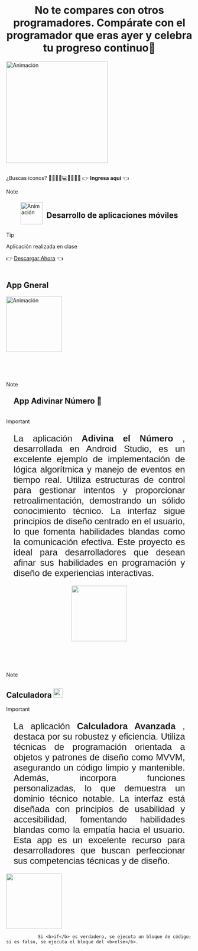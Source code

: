 <h1 style="text-align: center;"> No te compares con otros programadores. Compárate con el programador que eras ayer y celebra tu progreso continuo🥇</h1>	


 <img src="https://github.com/user-attachments/assets/9013b96f-e8a1-4aec-9d00-dc4cab1c460b" alt="Animación" height="275" />
 <br><br>

<p style="font-size:1.5 rem;">¿Buscas iconos? 💙📁🔧🔑💻🎁💾🎉💀   👉 <b><a href="https://gist.github.com/rxaviers/7360908" style="text-decoration: none;">
 Ingresa aqui</a></b> 👈</p>

>[!NOTE]
> <div style="display: flex; align-items: center; justify-content: center;"> <img src="https://github.com/user-attachments/assets/b37e5a1a-cbe4-4991-bf5d-ace902a5da9d" alt="Animación" width="60" /> <h2 style="margin-left: 10px;"> Desarrollo de aplicaciones móviles</h2></div>

>[!TIP]
><p>Aplicación realizada en clase </p>
>👉 <a href="">  Descargar Ahora</a> 👈 
<br>
<h2>App Gneral</h2>
 <img src="https://github.com/user-attachments/assets/58c7e182-10a0-4845-afda-970b46fc72ad" alt="Animación" width="150" />

<br><br><br>

>[!NOTE]
><h2 style= "padding: 10px; margin: 10px;">App Adivinar Número 📱</h2>

<img src="" alt="">


>[!IMPORTANT]
> <p style="text-align: justify; margin: 10px; padding: 10px; font-size: 1.5rem; font-family: 'Gill Sans', 'Gill Sans MT', Calibri, 'Trebuchet MS', sans-serif;">La aplicación <strong>Adivina el Número</strong> , desarrollada en Android Studio, es un excelente ejemplo de implementación de lógica algorítmica y manejo de eventos en tiempo real. Utiliza estructuras de control para gestionar intentos y proporcionar retroalimentación, demostrando un sólido conocimiento técnico. La interfaz sigue principios de diseño centrado en el usuario, lo que fomenta habilidades blandas como la comunicación efectiva. Este proyecto es ideal para desarrolladores que desean afinar sus habilidades en programación y diseño de experiencias interactivas.</p>
 <div style="display: flex; justify-content: center; gap: 1rem; width: 90%; margin: 0 auto;">
    <img src="https://github.com/DarwinChamba/AplicacionesEnClase/blob/master/app/src/main/res/drawable/WhatsApp%20Image%202024-12-05%20at%202.16.31%20PM.jpeg?raw=true" width="150" >
 
</div>
<br><br><br><br>

>[!NOTE]
><h2 >Calculadora  <img src="https://github.com/DarwinChamba/AplicacionesEnClase/blob/master/imagenes/img_calculadora.png?raw=true" width=25> </h2>

>[!IMPORTANT]
> <p style="text-align: justify; margin: 10px; padding: 10px; font-size: 1.5rem; font-family: 'Gill Sans', 'Gill Sans MT', Calibri, 'Trebuchet MS', sans-serif;">La aplicación <strong>Calculadora Avanzada</strong> , destaca por su robustez y eficiencia. Utiliza técnicas de programación orientada a objetos y patrones de diseño como MVVM, asegurando un código limpio y mantenible. Además, incorpora  funciones personalizadas, lo que demuestra un dominio técnico notable. La interfaz está diseñada con principios de usabilidad y accesibilidad, fomentando habilidades blandas como la empatía hacia el usuario. Esta app es un excelente recurso para desarrolladores que buscan perfeccionar sus competencias técnicas y de diseño.</p>

<img src="https://github.com/DarwinChamba/AplicacionesEnClase/blob/master/app/src/main/res/drawable/img_calculadora_app.jpeg?raw=true" alt="" width=150>


                Si <b>if</b> es verdadero, se ejecuta un bloque de código; si es falso, se ejecuta el bloque del <b>else</b>.

